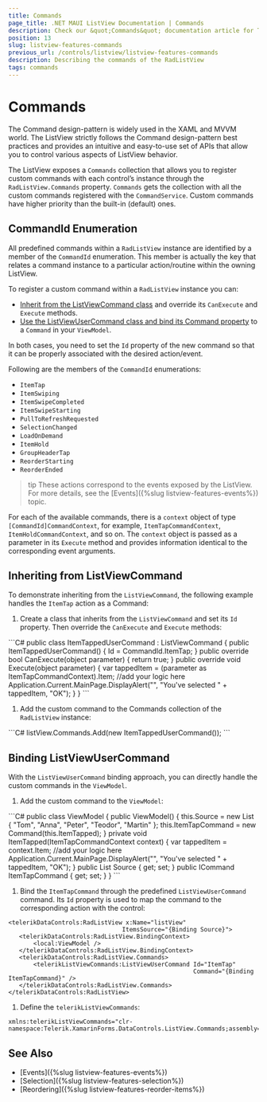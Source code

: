 ```yaml
---
title: Commands
page_title: .NET MAUI ListView Documentation | Commands
description: Check our &quot;Commands&quot; documentation article for Telerik ListView for .NET MAUI control.
position: 13
slug: listview-features-commands
previous_url: /controls/listview/listview-features-commands
description: Describing the commands of the RadListView
tags: commands
---
```


# Commands

The Command design-pattern is widely used in the XAML and MVVM world. The ListView strictly follows the Command design-pattern best practices and provides an intuitive and easy-to-use set of APIs that allow you to control various aspects of ListView behavior.

The ListView exposes a `Commands` collection that allows you to register custom commands with each control’s instance through the `RadListView.Commands` property. `Commands` gets the collection with all the custom commands registered with the `CommandService`. Custom commands have higher priority than the built-in (default) ones.

## CommandId Enumeration

All predefined commands within a `RadListView` instance are identified by a member of the `CommandId` enumeration. This member is actually the key that relates a command instance to a particular action/routine within the owning ListView.

To register a custom command within a `RadListView` instance you can:

* [Inherit from the ListViewCommand class](#inheriting-from-listviewcommand) and override its `CanExecute` and `Execute` methods.
* [Use the ListViewUserCommand class and bind its Command property](#binding-listviewusercommand) to a `Command` in your `ViewModel`.

In both cases, you need to set the `Id` property of the new command so that it can be properly associated with the desired action/event.

Following are the members of the `CommandId` enumerations:

* `ItemTap`
* `ItemSwiping`
* `ItemSwipeCompleted`
* `ItemSwipeStarting`
* `PullToRefreshRequested`
* `SelectionChanged`
* `LoadOnDemand`
* `ItemHold`
* `GroupHeaderTap`
* `ReorderStarting`
* `ReorderEnded`

>tip These actions correspond to the events exposed by the ListView. For more details, see the [Events]({%slug listview-features-events%}) topic.

For each of the available commands, there is a `context` object of type `[CommandId]CommandContext`, for example, `ItemTapCommandContext`, `ItemHoldCommandContext`, and so on. The `context` object is passed as a parameter in its `Execute` method and provides information identical to the corresponding event arguments.

## Inheriting from ListViewCommand

To demonstrate inheriting from the `ListViewCommand`, the following example handles the `ItemTap` action as a Command:

1. Create a class that inherits from the `ListViewCommand` and set its `Id` property. Then override the `CanExecute` and `Execute` methods:

 <snippet id='listview-features-commands-listviewcommand'/>
 ```C#
public class ItemTappedUserCommand : ListViewCommand
{
	public ItemTappedUserCommand()
	{
		Id = CommandId.ItemTap;
	}
	public override bool CanExecute(object parameter)
	{
		return true;
	}
	public override void Execute(object parameter)
	{
		var tappedItem = (parameter as ItemTapCommandContext).Item;
		//add your logic here
		Application.Current.MainPage.DisplayAlert("", "You've selected " + tappedItem, "OK");
	}
}
 ```

1. Add the custom command to the Commands collection of the `RadListView` instance:

 <snippet id='listview-features-commands-add'/>
 ```C#
listView.Commands.Add(new ItemTappedUserCommand());
 ```

## Binding ListViewUserCommand

With the `ListViewUserCommand` binding approach, you can directly handle the custom commands in the `ViewModel`.

1. Add the custom command to the `ViewModel`:

 <snippet id='listview-features-commands-viewmodel'/>
 ```C#
public class ViewModel
{
	public ViewModel()
	{
		this.Source = new List<string> { "Tom", "Anna", "Peter", "Teodor", "Martin" };
		this.ItemTapCommand = new Command<ItemTapCommandContext>(this.ItemTapped);
	}
	private void ItemTapped(ItemTapCommandContext context)
	{
		var tappedItem = context.Item;
		//add your logic here
		Application.Current.MainPage.DisplayAlert("", "You've selected " + tappedItem, "OK");
	}
	public List<string> Source { get; set; }
	public ICommand ItemTapCommand { get; set; }
}
 ```

1. Bind the `ItemTapCommand` through the predefined `ListViewUserCommand` command. Its `Id` property is used to map the command to the corresponding action with the control:

 ```XAML
<telerikDataControls:RadListView x:Name="listView"
								 ItemsSource="{Binding Source}">
	<telerikDataControls:RadListView.BindingContext>
		<local:ViewModel />
	</telerikDataControls:RadListView.BindingContext>
	<telerikDataControls:RadListView.Commands>
		<telerikListViewCommands:ListViewUserCommand Id="ItemTap"
													 Command="{Binding ItemTapCommand}" />
	</telerikDataControls:RadListView.Commands>
</telerikDataControls:RadListView>
 ```

1. Define the `telerikListViewCommands`:

 ```XAML
xmlns:telerikListViewCommands="clr-namespace:Telerik.XamarinForms.DataControls.ListView.Commands;assembly=Telerik.Maui.Controls.Compatibility"
 ```



## See Also

- [Events]({%slug listview-features-events%})
- [Selection]({%slug listview-features-selection%})
- [Reordering]({%slug listview-features-reorder-items%})
